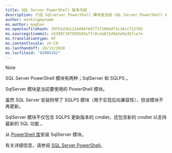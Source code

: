 ```yaml
---
title: SQL Server PowerShell 版本内容
description: 介绍 Sqlserver PowerShell 模块是当前 SQL Server PowerShell 命令集。
author: markingmyname
ms.author: maghan
ms.openlocfilehash: 29fb145b1134404fb977171066d72c34cc712785
ms.sourcegitcommit: a5398f107599102af7c8cda815d8e5e9a367ce7e
ms.translationtype: HT
ms.contentlocale: zh-CN
ms.lasthandoff: 10/13/2020
ms.locfileid: "92005162"
---
```

> [!NOTE]
> SQL Server PowerShell 模块有两种；SqlServer 和 SQLPS 。
>
> SqlServer 模块是当前要使用的 PowerShell 模块。
>
> 虽然 SQL Server 安装附带了 SQLPS 模块（用于实现后向兼容性），但该模块不再更新。
>
> SqlServer 模块不仅包含 SQLPS 更新版本的 cmdlet，还包含新的 cmdlet 以支持最新的 SQL 功能 。
>
> 从 [PowerShell 库](https://www.powershellgallery.com/packages/SqlServer)安装 SqlServer 模块。
>
> 有关详细信息，请参阅 [SQL Server PowerShell](../powershell/sql-server-powershell.md)。